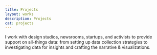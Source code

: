 ```yaml
---
title: Projects
layout: works
description: Projects
cat: projects
---
```


I work with design studios, newsrooms, startups, and activists to provide support on all-things data: from setting up data collection strategies to investigating data for insights and crafting the narrative & visualizations.